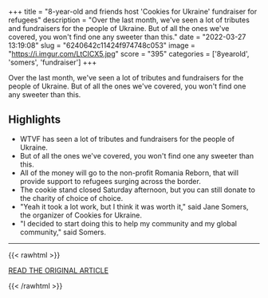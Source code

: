 +++
title = "8-year-old and friends host 'Cookies for Ukraine' fundraiser for refugees"
description = "Over the last month, we've seen a lot of tributes and fundraisers for the people of Ukraine. But of all the ones we've covered, you won't find one any sweeter than this."
date = "2022-03-27 13:19:08"
slug = "6240642c11424f974748c053"
image = "https://i.imgur.com/LtCICX5.jpg"
score = "395"
categories = ['8yearold', 'somers', 'fundraiser']
+++

Over the last month, we've seen a lot of tributes and fundraisers for the people of Ukraine. But of all the ones we've covered, you won't find one any sweeter than this.

## Highlights

- WTVF has seen a lot of tributes and fundraisers for the people of Ukraine.
- But of all the ones we've covered, you won't find one any sweeter than this.
- All of the money will go to the non-profit Romania Reborn, that will provide support to refugees surging across the border.
- The cookie stand closed Saturday afternoon, but you can still donate to the charity of choice of choice.
- "Yeah it took a lot work, but I think it was worth it," said Jane Somers, the organizer of Cookies for Ukraine.
- "I decided to start doing this to help my community and my global community," said Somers.

---

{{< rawhtml >}}
  <p class="article-category">
    <a target="_blank" href="https://www.newschannel5.com/news/cookies-for-ukraine-8-year-old-and-friends-host-fundraiser-for-refugees">READ THE ORIGINAL ARTICLE</a>
  </p>
{{< /rawhtml >}}
